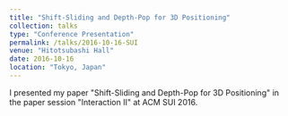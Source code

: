 ```yaml
---
title: "Shift-Sliding and Depth-Pop for 3D Positioning"
collection: talks
type: "Conference Presentation"
permalink: /talks/2016-10-16-SUI
venue: "Hitotsubashi Hall"
date: 2016-10-16
location: "Tokyo, Japan"
---
```


I presented my paper "Shift-Sliding and Depth-Pop for 3D Positioning" in the paper session "Interaction II" at ACM SUI 2016.

